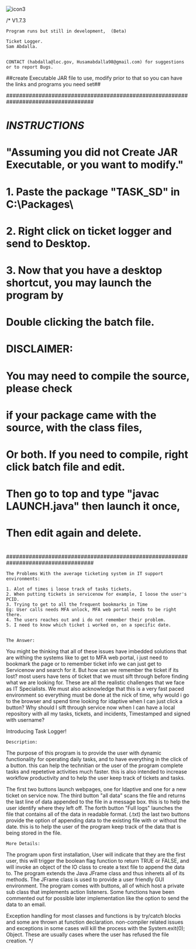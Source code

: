 

![icon3](https://user-images.githubusercontent.com/81593002/148795890-a34517a4-1798-4f9a-9d5b-f90d12ce0eb4.PNG)


/*
	V1.7.3 

	Program runs but still in development,  (Beta)

	Ticket Logger.
	Sam Abdalla.

	
	CONTACT (habdalla@loc.gov, Husamabdalla98@gmail.com) for suggestions or to report Bugs.


##create Executable JAR file to use, modify prior to that so you can have the links and programs you need set##
	
###################################################################################
#			        *INSTRUCTIONS*					  #
#	"Assuming you did not Create JAR Executable, or you want to modify."	  #
#	1. Paste the package "TASK_SD" in C:\Packages\				  #
#	2. Right click on ticket logger and send to Desktop.			  #
#	3. Now that you have a desktop shortcut, you may launch the program by 	  #
#	Double clicking the batch file.						  #
#										  #
#	DISCLAIMER:								  #	
#		You may need to compile the source, please check		  #
#		if your package came with the source, with the class files,	  #
#		Or both. If you need to compile, right click batch file and edit. #
#		Then go to top and type "javac LAUNCH.java" then launch it once,  #
#		Then edit again and delete.					  #
#										  #
###################################################################################



	The Problems With the average ticketing system in IT support environments:

	1. Alot of times i loose track of tasks tickets.
	2. When putting tickets in servicenow for example, I loose the user's PCID.
	3. Trying to get to all the frequent bookmarks in Time
	Eg: User calls needs MFA unlock, MFA web portal needs to be right there.
	4. The users reaches out and i do not remember their problem. 
	5. I need to know which ticket i worked on, on a specific date.


	The Answer:

You might be thinking that all of these issues have imbedded solutions that are withing the systems
like to get to MFA web portal, i just need to bookmark the page or to remember ticket info we can 
just get to Servicenow and search for it. But how can we remember the ticket if its lost?
most users have tens of ticket that we must sift through before finding what we are looking for.
These are all the realistic challenges that we face as IT Specialists.
We must also acknowledge that this is a very fast paced environment so everything must be done
at the nick of time, why would i go to the browser and spend time looking for idaptive when I can just click a button?
Why should I sift through service now when I can have a local repository with all my tasks, tickets, 
and incidents, Timestamped and signed with username? 

Introducing Task Logger!


	Description:

The purpose of this program is to provide the user with dynamic functionality for 
operating daily tasks, and to have everything in the click of a button.
this can help the technitian or the user of the program complete tasks and repetetive activities much faster.
this is also intended to increase workflow productivity and to help the user keep track of tickets and tasks.

The first two buttons launch webpages, one for Idaptive and one for a new ticket on service now.
The third button "all data" scans the file and returns the last line of data appended to the file in a message box.
this is to help the user identify where they left off.
The forth button "Full logs" launches the file that contains all of the data in readable format. (.txt)
the last two buttons provide the option of appending data to the existing file with or without the date. 
this is to help the user of the program keep track of the data that is being stored in the file.


	More Details:

The program upon first installation, User will indicate that 
they are the first user, this will trigger the boolean flag function to return TRUE or FALSE,
and will invoke an object of the IO class to create a text file to append the data to.
The program extends the Java JFrame class and thus inherets all of its methods.
The JFrame class is used to provide a user friendly GUI environment.
The program comes with buttons, all of which host a private sub class that implements
action listeners.
Some functions have been commented out for possible later implementation like the option to send the data to an email.

Exception handling for most classes and functions is by try/catch blocks and some are thrown at function declaration.
non-compiler related issues and exceptions in some cases will kill the process with the System.exit(0); Object.
These are usually cases where the user has refused the file creation.
*/
